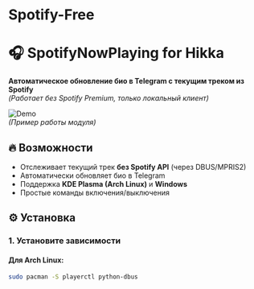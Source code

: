 # Spotify-Free
# 🎧 SpotifyNowPlaying for Hikka

**Автоматическое обновление био в Telegram с текущим треком из Spotify**  
*(Работает без Spotify Premium, только локальный клиент)*  

![Demo](https://i.imgur.com/JQ6f3O2.gif)  
*(Пример работы модуля)*  

## 🔥 Возможности
- Отслеживает текущий трек **без Spotify API** (через DBUS/MPRIS2)  
- Автоматически обновляет био в Telegram  
- Поддержка **KDE Plasma (Arch Linux)** и **Windows**  
- Простые команды включения/выключения  

## ⚙️ Установка
### 1. Установите зависимости
#### Для Arch Linux:
```bash
sudo pacman -S playerctl python-dbus
